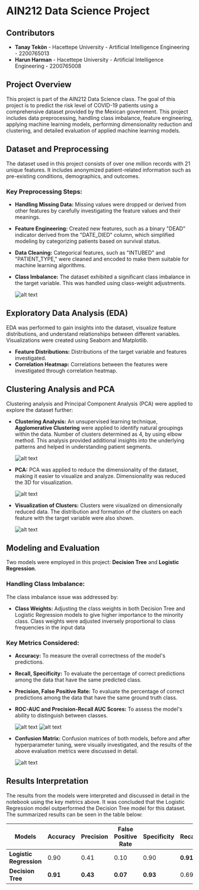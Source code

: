 # AIN212 Data Science Project

## Contributors

- **Tanay Tekön** - Hacettepe University - Artificial Intelligence Engineering - 2200765013
- **Harun Harman** - Hacettepe University - Artificial Intelligence Engineering - 2200765008

## Project Overview

This project is part of the AIN212 Data Science class. The goal of this project is to predict the risk level of COVID-19 patients using a comprehensive dataset provided by the Mexican government. This project includes data preprocessing, handling class imbalance, feature engineering, applying machine learning models, performing dimensionality reduction and clustering, and detailed evaluation of applied machine learning models.

## Dataset and Preprocessing

The dataset used in this project consists of over one million records with 21 unique features. It includes anonymized patient-related information such as pre-existing conditions, demographics, and outcomes.

### Key Preprocessing Steps:

- **Handling Missing Data:** Missing values were dropped or derived from other features by carefully investigating the feature values and their meanings.
- **Feature Engineering:** Created new features, such as a binary "DEAD" indicator derived from the "DATE_DIED" column, which simplified modeling by categorizing patients based on survival status.
- **Data Cleaning:** Categorical features, such as "INTUBED" and "PATIENT_TYPE," were cleaned and encoded to make them suitable for machine learning algorithms.
- **Class Imbalance:** The dataset exhibited a significant class imbalance in the target variable. This was handled using class-weight adjustments.

  ![alt text](./img/target_dist.png)

## Exploratory Data Analysis (EDA)

EDA was performed to gain insights into the dataset, visualize feature distributions, and understand relationships between different variables. Visualizations were created using Seaborn and Matplotlib.

- **Feature Distributions:** Distributions of the target variable and features investigated.
- **Correlation Heatmap:** Correlations between the features were investigated through correlation heatmap.

## Clustering Analysis and PCA

Clustering analysis and Principal Component Analysis (PCA) were applied to explore the dataset further:

- **Clustering Analysis:** An unsupervised learning technique, **Agglomerative Clustering** were applied to identify natural groupings within the data. Number of clusters determined as 4, by using elbow method. This analysis provided additional insights into the underlying patterns and helped in understanding patient segments.

  ![alt text](./img/elbow_curve.png)

- **PCA:** PCA was applied to reduce the dimensionality of the dataset, making it easier to visualize and analyze. Dimensionality was reduced the 3D for visualization.

  ![alt text](./img/clustering_pca.png)

- **Visualization of Clusters:** Clusters were visualized on dimensionally reduced data. The distribution and formation of the clusters on each feature with the target variable were also shown.

  ![alt text](./img/cluster_profiles.png)

## Modeling and Evaluation

Two models were employed in this project: **Decision Tree** and **Logistic Regression**.

### Handling Class Imbalance:

The class imbalance issue was addressed by:

- **Class Weights:** Adjusting the class weights in both Decision Tree and Logistic Regression models to give higher importance to the minority class. Class weights were adjusted inversely proportional to class frequencies in the input data

### Key Metrics Considered:

- **Accuracy:** To measure the overall correctness of the model's predictions.
- **Recall, Specificity:** To evaluate the percentage of correct predictions among the data that have the same predicted class.
- **Precision, False Positive Rate:** To evaluate the percentage of correct predictions among the data that have the same ground truth class.
- **ROC-AUC and Precision-Recall AUC Scores:** To assess the model's ability to distinguish between classes.

  ![alt text](./img/roc.png)
  ![alt text](./img/pr.png)
- **Confusion Matrix:** Confusion matrices of both models, before and after hyperparameter tuning, were visually investigated, and the results of the above evaluation metrics were discussed in detail.

  ![alt text](./img/cm.png)


## Results Interpretation

The results from the models were interpreted and discussed in detail in the notebook using the key metrics above. It was concluded that the Logistic Regression model outperformed the Decision Tree model for this dataset. The summarized results can be seen in the table below:

Models | Accuracy | Precision | False Positive Rate | Specificity | Recall | ROC-AUC | Precision-Recall AUC
--- | --- | --- | --- |--- |--- |--- |---
**Logistic Regression** | 0.90 | 0.41 | 0.10 | 0.90 | **0.91** | **0.96** | **0.68**
**Decision Tree** | **0.91** | **0.43** | **0.07** | **0.93** | 0.69 | 0.81 | 0.53